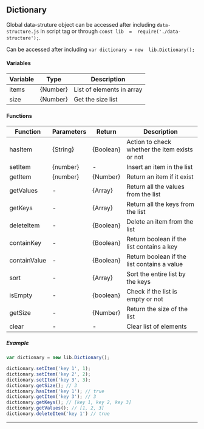 ## Dictionary

Global data-struture object can be accessed after including `data-structure.js` in script tag or through `const lib  =  require('./data-structure');`.

Can be accessed after including  `var dictionary = new  lib.Dictionary();` 

#### Variables
| Variable |   Type   | Description                         |  
|    --    |    --    |    --                               |
| items    | {Number} | List of elements in array           | 
| size     | {Number} | Get the size list                   |

#### Functions

| Function     | Parameters | Return    | Description                        |  
|   --         | --         | --        |  --                                | 
| hasItem      |  {String}  | {Boolean} | Action to check whether the item exists or not |
| setItem      | {number}   | -         | Insert an item in the list              |
| getItem      | {number}   | {Number}  | Return an item if it exist              |
| getValues    | -          | {Array}   | Return all the values from the list     |
| getKeys      | -          | {Array}   | Return all the keys from the list       |
| deleteItem   | -          | {Boolean} | Delete an item from the list            |
| containKey   | -          | {Boolean} | Return boolean if the list contains a key      |
| containValue | -          | {Boolean} | Return boolean if the list contains a value    |
| sort         | -          | {Array}   | Sort the entire list by the keys               |
| isEmpty      |    -       | {boolean} | Check if the list is empty or not              |
| getSize      |    -       | {Number}  | Return the size of the list             |
| clear        |    -       | -         | Clear list of elements                  |

##### Example

```javascript
var dictionary = new lib.Dictionary();

dictionary.setItem('key 1', 1);
dictionary.setItem('key 2', 2);
dictionary.setItem('key 3', 3);
dictionary.getSize(); // 3
dictionary.hasItem('key 1'); // true
dictionary.getItem('key 3'); // 3
dictionary.getKeys(); // [key 1, key 2, key 3]
dictionary.getValues(); // [1, 2, 3]
dictionary.deleteItem('key 1') // true
```
____